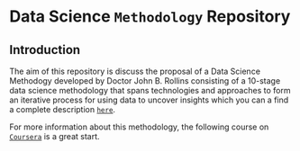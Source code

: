 # Data Science `Methodology` Repository

## Introduction
The aim of this repository is discuss the proposal of a Data Science Methodogy developed by Doctor John B. Rollins consisting of a 10-stage data science methodology that spans technologies and approaches to form an iterative process for using data to uncover insights
which you can a find a complete description [`here`][methodology_link].

For more information about this methodology, the following course on  [`Coursera`][course_link] is a great start.  

[methodology_link]: https://www-01.ibm.com/common/ssi/cgi-bin/ssialias?htmlfid=IMW14824USEN#
[course_link]: https://www.coursera.org/specializations/ibm-data-science-professional-certificate
